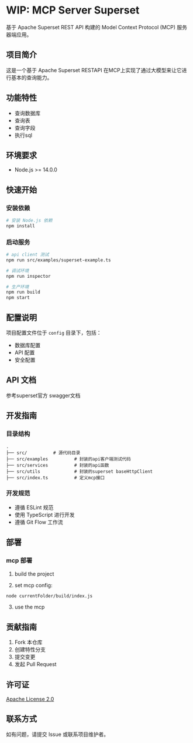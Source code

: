 # WIP: MCP Server Superset

基于 Apache Superset REST API 构建的 Model Context Protocol (MCP) 服务器端应用。

## 项目简介

这是一个基于 Apache Superset RESTAPI 在MCP上实现了通过大模型来让它进行基本的查询能力。

## 功能特性

- 查询数据库
- 查询表
- 查询字段
- 执行sql

## 环境要求

- Node.js >= 14.0.0

## 快速开始

### 安装依赖

```bash
# 安装 Node.js 依赖
npm install
```

### 启动服务

```bash
# api client 测试
npm run src/examples/superset-example.ts

# 调试环境
npm run inspector

# 生产环境
npm run build
npm start
```

## 配置说明

项目配置文件位于 `config` 目录下，包括：

- 数据库配置
- API 配置
- 安全配置

## API 文档

参考superset官方 swagger文档

## 开发指南

### 目录结构

```
.
├── src/          # 源代码目录
├── src/examples          # 封装的api客户端测试代码
├── src/services          # 封装的api函数
├── src/utils             # 封装的superset baseHttpClient
├── src/index.ts          # 定义mcp接口
```

### 开发规范

- 遵循 ESLint 规范
- 使用 TypeScript 进行开发
- 遵循 Git Flow 工作流

## 部署

### mcp 部署

1. build the project

2. set mcp config:
```bash
node currentFolder/build/index.js
```

3. use the mcp

## 贡献指南

1. Fork 本仓库
2. 创建特性分支
3. 提交变更
4. 发起 Pull Request

## 许可证

[Apache License 2.0](LICENSE)

## 联系方式

如有问题，请提交 Issue 或联系项目维护者。
